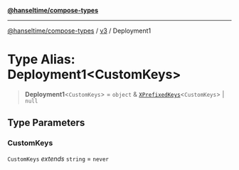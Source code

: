 [**@hanseltime/compose-types**](../../../../README.md)

***

[@hanseltime/compose-types](../../../../README.md) / [v3](../README.md) / Deployment1

# Type Alias: Deployment1\<CustomKeys\>

> **Deployment1**\<`CustomKeys`\> = `object` & [`XPrefixedKeys`](XPrefixedKeys.md)\<`CustomKeys`\> \| `null`

## Type Parameters

### CustomKeys

`CustomKeys` *extends* `string` = `never`

